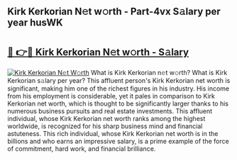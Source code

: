 ## Kirk Kerkorian N𝚎t w𝚘rth - Part-4vx S𝚊lary per year husWK

# <h2><a href="http://gc3d3h9.nevu.top/?p=Kirk+Kerkorian">🔗 👉🔴 Kirk Kerkorian N𝚎t w𝚘rth - S𝚊lary</a></h2>

[![Kirk Kerkorian N𝚎t W𝚘rth](https://i.imgur.com/Oavwk0R.jpeg)](http://gc3d3h9.nevu.top/?p=Kirk+Kerkorian)
What is Kirk Kerkorian n𝚎t w𝚘rth? What is Kirk Kerkorian s𝚊lary per year?
This affluent person's Kirk Kerkorian net worth is significant, making him one of the richest figures in his industry. His income from his employment is considerable, yet it pales in comparison to Kirk Kerkorian net worth, which is thought to be significantly larger thanks to his numerous business pursuits and real estate investments. This affluent individual, whose Kirk Kerkorian net worth ranks among the highest worldwide, is recognized for his sharp business mind and financial astuteness. This rich individual, whose Kirk Kerkorian net worth is in the billions and who earns an impressive salary, is a prime example of the force of commitment, hard work, and financial brilliance.
